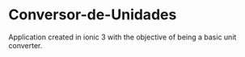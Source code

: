 # Conversor-de-Unidades
Application created in ionic 3 with the objective of being a basic unit converter.
